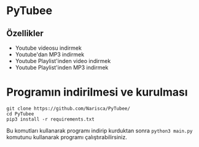 # PyTubee

## Özellikler
- Youtube videosu indirmek
- Youtube'dan MP3 indirmek
- Youtube Playlist'inden video indirmek
- Youtube Playlist'inden MP3 indirmek

# Programın indirilmesi ve kurulması

```
git clone https://github.com/Narisca/PyTubee/
cd PyTubee
pip3 install -r requirements.txt
```

Bu komutları kullanarak programı indirip kurduktan sonra `python3 main.py` komutunu kullanarak programı çalıştırabilirsiniz.
